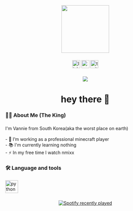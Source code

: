 <div align="center">
  <img height="150" src="https://i.namu.wiki/i/bnss3PejNN3EOQRnMQypScB8Tqv4kw4gUAf2sN8B1fYlx8o3mSNFc0BahUMpesoHhhd0KzFp38D26JLlyeitNg.webp"  />
</div>

###

<div align="center">
  <img src="https://img.shields.io/static/v1?message=LinkedIn&logo=linkedin&label=&color=0077B5&logoColor=white&labelColor=&style=for-the-badge" height="25" alt="linkedin logo"  />
  <img src="https://img.shields.io/static/v1?message=Youtube&logo=youtube&label=&color=FF0000&logoColor=white&labelColor=&style=for-the-badge" height="25" alt="youtube logo"  />
  <img src="https://img.shields.io/static/v1?message=Twitter&logo=twitter&label=&color=1DA1F2&logoColor=white&labelColor=&style=for-the-badge" height="25" alt="twitter logo"  />
</div>

###

<div align="center">
  <img src="https://visitor-badge.laobi.icu/badge?page_id=maurodesouzaf.maurodesouzaf&"  />
</div>

###

<h1 align="center">hey there 🖕</h1>

###

<h3 align="left">👩‍💻  About Me (The King)</h3>

###

<p align="left">I'm Vannie from South Korea(aka the worst place on earth)<br><br>- 🔭 I’m working as a professional minecraft player<br>- 📚 I'm currently learning nothing<br>- ⚡ In my free time I watch nmixx</p>

###

<h3 align="left">🛠 Language and tools</h3>

###

<div align="left">
  <img src="https://cdn.jsdelivr.net/gh/devicons/devicon/icons/python/python-original.svg" height="40" alt="python logo"  />
</div>

###

<div align="center">
  <a href="https://open.spotify.com/user/31heuvgl5fud4mpy3wms775l3oye">
    <img src="https://spotify-recently-played-readme.vercel.app/api?user=31heuvgl5fud4mpy3wms775l3oye&count=5&unique=true" alt="Spotify recently played"  />
  </a>
</div>
